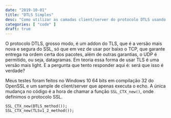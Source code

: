 ```yaml
---
date: "2019-10-01"
title: "DTLS Simples"
desc: "Como utilizar as camadas client/server do protocolo DTLS usando a biblioteca OpenSSL."
categories: [ "code" ]
draft: true
---
```

O protocolo DTLS, grosso modo, é um addon do TLS, que é a versão mais nova e segura do SSL, só que em vez de usar por baixo o TCP, que garante entrega na ordem certa dos pacotes, além de outras garantias, o UDP é permitido, ou seja, datagramas. Em teoria essa forma de usar TLS é uma versão mais light. E a pergunta que tento responder aqui é: será que isso é verdade?

Meus testes foram feitos no Windows 10 64 bits em compilação 32 do OpenSSL e um sample de client/server que apenas executa o echo. A única mudança no código é a hora de chamar a função `SSL_CTX_new()`, onde definimos o protocolo SSL.

```
SSL_CTX_new(DTLS_method());
SSL_CTX_new(TLSv1_2_method());
```

